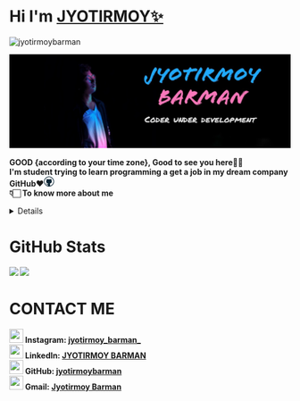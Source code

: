 # Hi I'm [JYOTIRMOY✨](https://jyotirmoybarman.github.io/website/)
<p align="left"> <img src="https://komarev.com/ghpvc/?username=jyotirmoybarman&label=Views&color=blue&style=plastic" alt="jyotirmoybarman" /> </p>
<img src="pic/jyotirmoy.jpg">
<p><b>GOOD {according to your time zone}, Good to see you here👋🏻<br/>
I'm student trying to learn programming a get a job in my dream company GitHub❤️<img src="pic/github.webp" width="18px"><br/>
👇🏻 To know more about me
<details>
  <p> 

### About me

   I was a child when i realize that the world is full of technology .
   |
   the journy is going on....
   </p>
</details>

# GitHub Stats

<img src="https://github-readme-stats.vercel.app/api?username=jyotirmoybarman&show_icons=true&theme=light&line_height=30">
<img src="https://github-readme-stats.vercel.app/api/top-langs/?username=jyotirmoybarman&theme=light&hide_langs_below=1">

# CONTACT ME
<img src="https://www.edigitalagency.com.au/wp-content/uploads/new-instagram-logo-png-transparent.png" width="25" height="25"/><b> Instagram: <a href="https://www.instagram.com/jyotirmoy_barman_/">jyotirmoy_barman_</b><a/><br>
<img src="https://encrypted-tbn0.gstatic.com/images?q=tbn:ANd9GcQruKNTJ7SugzJ-NUn9mbzVypTDGbxBc0y_3b9U7U8xYw&s" width="25" height="25"><b> LinkedIn: <a href="https://www.linkedin.com/in/jyotirmoy-barman-275018203">JYOTIRMOY BARMAN</b><a/><br>
<img src="https://cdn.iconscout.com/icon/free/png-512/github-154-675675.png" width="25" height="25"><b> GitHub: <a href="https://github.com/jyotirmoybarman">jyotirmoybarman</b><a/><br>
<img src="https://encrypted-tbn0.gstatic.com/images?q=tbn:ANd9GcSAU8MsYG0tgg42hz_RI55q0ZIu01HISgU-KA&usqp=CAU" width="25" height="25"><b> Gmail: <a href="mailto:j.barman.offical@gmail.com">Jyotirmoy Barman</b><a/><br>

